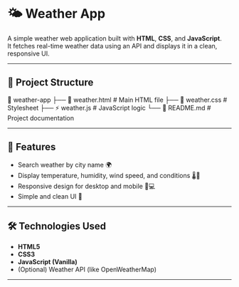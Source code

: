 # 🌤️ Weather App

A simple weather web application built with **HTML**, **CSS**, and **JavaScript**.  
It fetches real-time weather data using an API and displays it in a clean, responsive UI.

---

## 📂 Project Structure
📁 weather-app
├── 📄 weather.html # Main HTML file
├── 🎨 weather.css # Stylesheet
├── ⚡ weather.js # JavaScript logic
└── 📝 README.md # Project documentation


---

## 🚀 Features
- Search weather by city name 🌍
- Display temperature, humidity, wind speed, and conditions 🌡️💨
- Responsive design for desktop and mobile 📱💻
- Simple and clean UI 🎨

---

## 🛠️ Technologies Used
- **HTML5**  
- **CSS3**  
- **JavaScript (Vanilla)**  
- (Optional) Weather API (like OpenWeatherMap)

---

